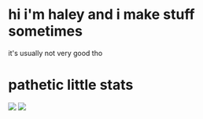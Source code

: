 # hi i'm haley and i make stuff sometimes
it's usually not very good tho

# pathetic little stats
<img src="https://github-profile-summary-cards.vercel.app/api/cards/profile-details/?username=sniiz&theme=github_dark_dimmed" />
<img src="https://github-readme-stats.vercel.app/api/top-langs/?username=sniiz&theme=github_dark_dimmed&layout=pie" />
